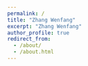 ```yaml
---
permalink: /
title: "Zhang Wenfang"
excerpt: "Zhang Wenfang"
author_profile: true
redirect_from: 
  - /about/
  - /about.html
---
```

